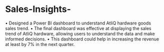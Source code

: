 # Sales-Insights-
• Designed a Power BI dashboard to understand AtliQ hardware goods sales trend. 
• The final dashboard was effective at displaying the sales trend of AtliQ hardware, allowing users to understand the data and make informed decisions.
• This dashboard could help in increasing the revenue at least by 7% in the next quarter. 
